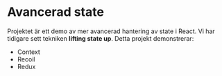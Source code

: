 # Avancerad state

Projektet är ett demo av mer avancerad hantering av state i React. Vi har tidigare sett tekniken **lifting state up**. Detta projekt demonstrerar:

+ Context
+ Recoil
+ Redux
  